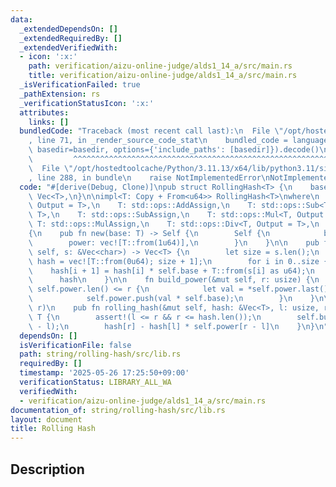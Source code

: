 ```yaml
---
data:
  _extendedDependsOn: []
  _extendedRequiredBy: []
  _extendedVerifiedWith:
  - icon: ':x:'
    path: verification/aizu-online-judge/alds1_14_a/src/main.rs
    title: verification/aizu-online-judge/alds1_14_a/src/main.rs
  _isVerificationFailed: true
  _pathExtension: rs
  _verificationStatusIcon: ':x:'
  attributes:
    links: []
  bundledCode: "Traceback (most recent call last):\n  File \"/opt/hostedtoolcache/Python/3.11.13/x64/lib/python3.11/site-packages/onlinejudge_verify/documentation/build.py\"\
    , line 71, in _render_source_code_stat\n    bundled_code = language.bundle(stat.path,\
    \ basedir=basedir, options={'include_paths': [basedir]}).decode()\n          \
    \         ^^^^^^^^^^^^^^^^^^^^^^^^^^^^^^^^^^^^^^^^^^^^^^^^^^^^^^^^^^^^^^^^^^^^^^^^^^^^^^^^^\n\
    \  File \"/opt/hostedtoolcache/Python/3.11.13/x64/lib/python3.11/site-packages/onlinejudge_verify/languages/rust.py\"\
    , line 288, in bundle\n    raise NotImplementedError\nNotImplementedError\n"
  code: "#[derive(Debug, Clone)]\npub struct RollingHash<T> {\n    base: T,\n    power:\
    \ Vec<T>,\n}\n\nimpl<T: Copy + From<u64>> RollingHash<T>\nwhere\n    T: std::ops::Add<T,\
    \ Output = T>,\n    T: std::ops::AddAssign,\n    T: std::ops::Sub<T, Output =\
    \ T>,\n    T: std::ops::SubAssign,\n    T: std::ops::Mul<T, Output = T>,\n   \
    \ T: std::ops::MulAssign,\n    T: std::ops::Div<T, Output = T>,\n    T: std::ops::DivAssign,\n\
    {\n    pub fn new(base: T) -> Self {\n        Self {\n            base,\n    \
    \        power: vec![T::from(1u64)],\n        }\n    }\n\n    pub fn build(&mut\
    \ self, s: &Vec<char>) -> Vec<T> {\n        let size = s.len();\n        let mut\
    \ hash = vec![T::from(0u64); size + 1];\n        for i in 0..size {\n        \
    \    hash[i + 1] = hash[i] * self.base + T::from(s[i] as u64);\n        }\n  \
    \      hash\n    }\n\n    fn build_power(&mut self, r: usize) {\n        while\
    \ self.power.len() <= r {\n            let val = *self.power.last().unwrap();\n\
    \            self.power.push(val * self.base);\n        }\n    }\n\n    // [l,\
    \ r)\n    pub fn rolling_hash(&mut self, hash: &Vec<T>, l: usize, r: usize) ->\
    \ T {\n        assert!(l <= r && r <= hash.len());\n        self.build_power(r\
    \ - l);\n        hash[r] - hash[l] * self.power[r - l]\n    }\n}\n"
  dependsOn: []
  isVerificationFile: false
  path: string/rolling-hash/src/lib.rs
  requiredBy: []
  timestamp: '2025-05-26 17:25:50+09:00'
  verificationStatus: LIBRARY_ALL_WA
  verifiedWith:
  - verification/aizu-online-judge/alds1_14_a/src/main.rs
documentation_of: string/rolling-hash/src/lib.rs
layout: document
title: Rolling Hash
---
```


## Description
